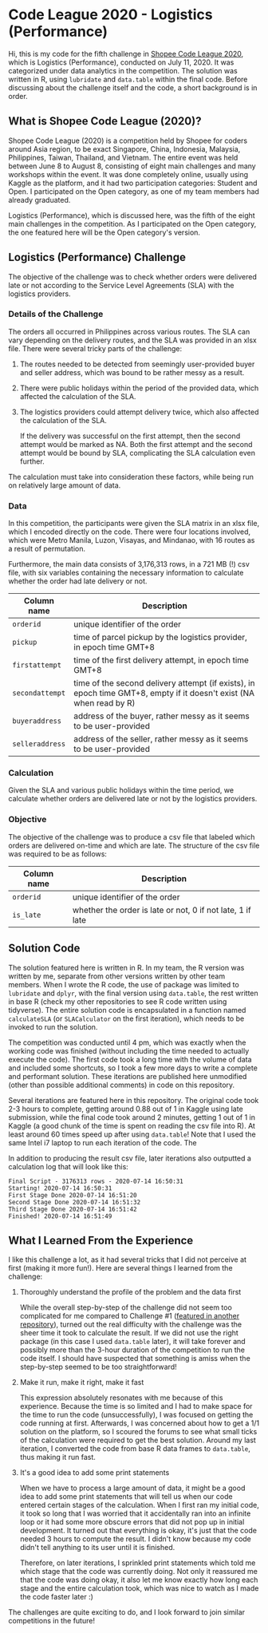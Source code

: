 # Code League 2020 - Logistics (Performance)

Hi, this is my code for the fifth challenge in [Shopee Code League 2020](https://careers.shopee.sg/codeleague), which is Logistics (Performance), conducted on July 11, 2020. It was categorized under data analytics in the competition. The solution was written in R, using `lubridate` and `data.table` within the final code. Before discussing about the challenge itself and the code, a short background is in order.


## What is Shopee Code League (2020)?

Shopee Code League (2020) is a competition held by Shopee for coders around Asia region, to be exact Singapore, China, Indonesia, Malaysia, Philippines, Taiwan, Thailand, and Vietnam. The entire event was held between June 8 to August 8, consisting of eight main challenges and many workshops within the event. It was done completely online, usually using Kaggle as the platform, and it had two participation categories: Student and Open. I participated on the Open category, as one of my team members had already graduated. 

Logistics (Performance), which is discussed here, was the fifth of the eight main challenges in the competition. As I participated on the Open category, the one featured here will be the Open category's version.


## Logistics (Performance) Challenge

The objective of the challenge was to check whether orders were delivered late or not according to the Service Level Agreements (SLA) with the logistics providers. 

### Details of the Challenge

The orders all occurred in Philippines across various routes. The SLA can vary depending on the delivery routes, and the SLA was provided in an xlsx file. There were several tricky parts of the challenge:

1. The routes needed to be detected from seemingly user-provided buyer and seller address, which was bound to be rather messy as a result.

2. There were public holidays within the period of the provided data, which affected the calculation of the SLA.

3. The logistics providers could attempt delivery twice, which also affected the calculation of the SLA.

    If the delivery was successful on the first attempt, then the second attempt would be marked as NA. Both the first attempt and the second attempt would be bound by SLA, complicating the SLA calculation even further.
    
The calculation must take into consideration these factors, while being run on relatively large amount of data.

### Data

In this competition, the participants were given the SLA matrix in an xlsx file, which I encoded directly on the code. There were four locations involved, which were Metro Manila, Luzon, Visayas, and Mindanao, with 16 routes as a result of permutation. 

Furthermore, the main data consists of 3,176,313 rows, in a 721 MB (!) csv file, with six variables containing the necessary information to calculate whether the order had late delivery or not.

Column name     | Description
--------------- | -----------
`orderid`       | unique identifier of the order
`pickup`        | time of parcel pickup by the logistics provider, in epoch time GMT+8
`firstattempt`  | time of the first delivery attempt, in epoch time GMT+8
`secondattempt` | time of the second delivery attempt (if exists), in epoch time GMT+8, empty if it doesn't exist (NA when read by R)
`buyeraddress`  | address of the buyer, rather messy as it seems to be user-provided
`selleraddress` | address of the seller, rather messy as it seems to be user-provided

### Calculation

Given the SLA and various public holidays within the time period, we calculate whether orders are delivered late or not by the logistics providers.

### Objective

The objective of the challenge was to produce a csv file that labeled which orders are delivered on-time and which are late. The structure of the csv file was required to be as follows:

Column name | Description
----------- | -----------
`orderid`   | unique identifier of the order
`is_late`   | whether the order is late or not, 0 if not late, 1 if late


## Solution Code

The solution featured here is written in R. In my team, the R version was written by me, separate from other versions written by other team members. When I wrote the R code, the use of package was limited to `lubridate` and `dplyr`, with the final version using `data.table`, the rest written in base R (check my other repositories to see R code written using tidyverse). The entire solution code is encapsulated in a function named `calculateSLA` (or `SLACalculator` on the first iteration), which needs to be invoked to run the solution.

The competition was conducted until 4 pm, which was exactly when the working code was finished (without including the time needed to actually execute the code). The first code took a long time with the volume of data and included some shortcuts, so I took a few more days to write a complete and performant solution. These iterations are published here unmodified (other than possible additional comments) in code on this repository.

Several iterations are featured here in this repository. The original code took 2-3 hours to complete, getting around 0.88 out of 1 in Kaggle using late submission, while the final code took around 2 minutes, getting 1 out of 1 in Kaggle (a good chunk of the time is spent on reading the csv file into R). At least around 60 times speed up after using `data.table`! Note that I used the same Intel i7 laptop to run each iteration of the code. The

In addition to producing the result csv file, later iterations also outputted a calculation log that will look like this:

```
Final Script - 3176313 rows - 2020-07-14 16:50:31
Starting! 2020-07-14 16:50:31
First Stage Done 2020-07-14 16:51:20
Second Stage Done 2020-07-14 16:51:32
Third Stage Done 2020-07-14 16:51:42
Finished! 2020-07-14 16:51:49
```

## What I Learned From the Experience

I like this challenge a lot, as it had several tricks that I did not perceive at first (making it more fun!). Here are several things I learned from the challenge:

1. Thoroughly understand the profile of the problem and the data first

    While the overall step-by-step of the challenge did not seem too complicated for me compared to Challenge #1 ([featured in another repository](https://github.com/feliciasanm/data-analytics-order-brushing)), turned out the real difficulty with the challenge was the sheer time it took to calculate the result. If we did not use the right package (in this case I used `data.table` later), it will take forever and possibly more than the 3-hour duration of the competition to run the code itself. I should have suspected that something is amiss when the step-by-step seemed to be too straightforward!
    
2. Make it run, make it right, make it fast

    This expression absolutely resonates with me because of this experience. Because the time is so limited and I had to make space for the time to run the code (unsuccessfully), I was focused on getting the code running at first. Afterwards, I was concerned about how to get a 1/1 solution on the platform, so I scoured the forums to see what small ticks of the calculation were required to get the best solution. Around my last iteration, I converted the code from base R data frames to `data.table`, thus making it run fast.
  
3. It's a good idea to add some print statements

    When we have to process a large amount of data, it might be a good idea to add some print statements that will tell us when our code entered certain stages of the calculation. When I first ran my initial code, it took so long that I was worried that it accidentally ran into an infinite loop or it had some more obscure errors that did not pop up in initial development. It turned out that everything is okay, it's just that the code needed 3 hours to compute the result. I didn't know because my code didn't tell anything to its user until it is finished.  
      
    Therefore, on later iterations, I sprinkled print statements which told me which stage that the code was currently doing. Not only it reassured me that the code was doing okay, it also let me know exactly how long each stage and the entire calculation took, which was nice to watch as I made the code faster later :)
      
The challenges are quite exciting to do, and I look forward to join similar competitions in the future!